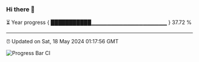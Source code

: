 ### Hi there 👋

⏳ Year progress { ███████████▁▁▁▁▁▁▁▁▁▁▁▁▁▁▁▁▁▁▁ } 37.72 %

---

⏰ Updated on Sat, 18 May 2024 01:17:56 GMT

![Progress Bar CI](https://github.com/ZhaoGui/ZhaoGui/workflows/Progress%20Bar%20CI/badge.svg)

